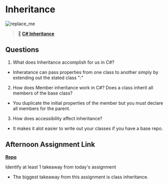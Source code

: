 # Inheritance

![replace_me](https://codeworks.blob.core.windows.net/public/assets/img/illustrations/placeholder.svg)

> **📖 [C# Inheritance](https://codeworksacademy.com/fs-student-guide/resources/wk10/04-Inheritance)**

## Questions

1. What does Inheritance accomplish for us in C#?
- Inheratance can pass properties from one class to another simply by extending out the stated class ":"
2. How does Member inheritance work in C#? Does a class inherit all members of the base class?
- You duplicate the initial properties of the member but you must declare all members for the parent.
3. How does accessibility affect inheritance?
- It makes it alot easier to write out your classes if you have a base repo.
## Afternoon Assignment Link

**[Repo](https://github.com/samwgit/gregslist-dotnet)**

Identify at least 1 takeaway from today's assignment
- The biggest takeaway from this assignment is class inheritance.